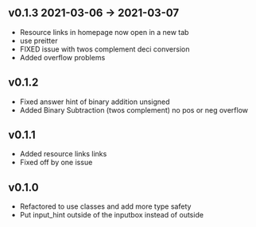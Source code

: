 ## v0.1.3 2021-03-06 -> 2021-03-07
+ Resource links in homepage now open in a new tab
+ use preitter
+ FIXED issue with twos complement deci conversion
+ Added overflow problems

## v0.1.2
+ Fixed answer hint of binary addition unsigned
+ Added  Binary Subtraction (twos complement) no pos or neg overflow

## v0.1.1
+ Added resource links links
+ Fixed off by one issue
## v0.1.0
+ Refactored to use classes and add more type safety
+ Put input_hint outside of the inputbox instead of outside